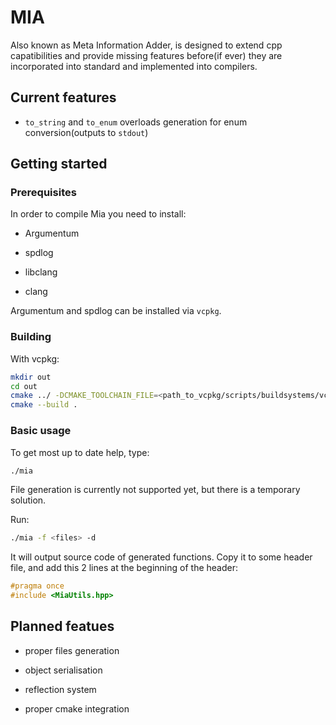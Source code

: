 # MIA

Also known as Meta Information Adder, is designed to extend cpp capatibilities and provide missing features before(if ever) they are incorporated into standard and implemented into compilers.

## Current features

- `to_string` and `to_enum` overloads generation for enum conversion(outputs to `stdout`)

## Getting started

### Prerequisites

In order to compile Mia you need to install:

- Argumentum

- spdlog

- libclang

- clang

Argumentum and spdlog can be installed via `vcpkg`.

### Building

With vcpkg:

```bash
mkdir out
cd out
cmake ../ -DCMAKE_TOOLCHAIN_FILE=<path_to_vcpkg/scripts/buildsystems/vcpkg.cmake> -DLLVM_CONFIG_BINARY=<path_to_llvm-config> -DLIBCLANG_INCLUDE_DIR=<path_to_llvm/clang/include>
cmake --build .
```

### Basic usage

To get most up to date help, type:

```bash
./mia
```

File generation is currently not supported yet, but there is a temporary solution.

Run:

```bash
./mia -f <files> -d
```

It will output source code of generated functions. Copy it to some header file, and add this 2 lines at the beginning of the header:

```cpp
#pragma once
#include <MiaUtils.hpp>
```



## Planned featues

- proper files generation

- object serialisation

- reflection system

- proper cmake integration
